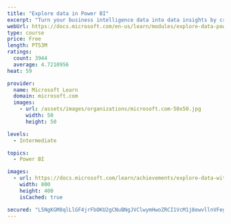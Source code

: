 ```yaml
---
title: "Explore data in Power BI"
excerpt: "Turn your business intelligence data into data insights by creating and configuring Power BI dashboards."
webUrl: https://docs.microsoft.com/en-us/learn/modules/explore-data-power-bi/
type: course
price: Free
length: PT53M
ratings:
  count: 3944
  average: 4.7210956
heat: 59

provider:
  name: Microsoft Learn
  domain: microsoft.com
  images:
    - url: /assets/images/organizations/microsoft.com-50x50.jpg
      width: 50
      height: 50

levels:
  - Intermediate

topics:
  - Power BI

images:
  - url: https://docs.microsoft.com/learn/achievements/explore-data-with-power-bi-desktop-social.png
    width: 800
    height: 400
    isCached: true

secured: "L5NgKGM8qlLlGF4jrFbOKU2gCNuBNgJVClwymHwoZRCI1VcM1j8ewvllnVFegZXOK8JQKTOaNcWBB32Y9hKZ1t5Cfb7PaJfH3g1dHnlbI4gTznGuuM7DCh9m1GzBfFkAa/TLLm8Lszgl4SC6z2mvlihhWlRHyARTeH81oXADH9o3x5phekoH1oLPS3cd8xB2QzWZikBPXPVCvnmSwrhASrd3cj9aYCPwI5KBZNLguuLJbwhlkqTo2jAst4Uo8qkT7nclYCoqj0Of4Uuc8PfI78UMXkWmnIF8iPnUKKdvgDOfwHcQKAjnk75nKU0L+91BGpBPwKzlhs5vreO5oJivQX+Ll8UXY/XxBiuiKulUKTFy4RUbg0tZxJyAHxdBPhed2M9iOHgEDuu2ZDf3FQ3lJ/iez1MyD/j3cWcALazVr5g=;d9ysuVTm5TI9sk+E8M7vJg=="
---
```


